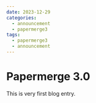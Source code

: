 ```yaml
---
date: 2023-12-29
categories:
  - announcement
  - papermerge3
tags:
  - papermerge3
  - announcement
---
```


# Papermerge 3.0

This is very first blog entry.
